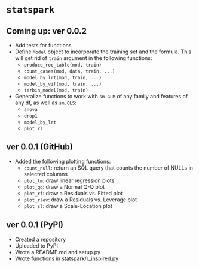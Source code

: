 
# `statspark`

## Coming up: ver 0.0.2

* Add tests for functions
* Define `Model` object to incorporate the training set and the formula. This will get rid of `train` argument in the following functions:
    + `produce_roc_table(mod, train)`
    + `count_cases(mod, data, train, ...)`
    + `model_by_lrt(mod, train, ...)`
    + `model_by_vif(mod, train, ...)`
    + `terbin_model(mod, train)`
* Generalize functions to work with `sm.GLM` of any family and features of any df, as well as `sm.OLS`:
    + `anova`
    + `drop1`
    + `model_by_lrt`
    + `plot_rl`

## ver 0.0.1 (GitHub)

* Added the following plotting functions:
    + `count_null`: return an SQL query that counts the number of NULLs in selected columns
    + `plot_lm`: draw linear regression plots
    + `plot_qq`: draw a Normal Q-Q plot
    + `plot_rf`: draw a Residuals vs. Fitted plot
    + `plot_rlev`: draw a Residuals vs. Leverage plot
    + `plot_sl`: draw a Scale-Location plot

## ver 0.0.1 (PyPI)

* Created a repository
* Uploaded to PyPI
* Wrote a README.md and setup.py
* Wrote functions in statspark/r_inspired.py
